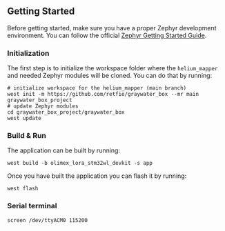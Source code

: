 ## Getting Started

Before getting started, make sure you have a proper Zephyr development
environment. You can follow the official
[Zephyr Getting Started Guide](https://docs.zephyrproject.org/latest/getting_started/index.html).

### Initialization

The first step is to initialize the workspace folder where the
`helium_mapper` and needed Zephyr modules will be cloned. You can do
that by running:

```shell
# initialize workspace for the helium_mapper (main branch)
west init -m https://github.com/retfie/graywater_box --mr main graywater_box_project
# update Zephyr modules
cd graywater_box_project/graywater_box
west update
```

### Build & Run

The application can be built by running:

```shell
west build -b olimex_lora_stm32wl_devkit -s app
```

Once you have built the application you can flash it by running:

```shell
west flash
```

### Serial terminal

```shell
screen /dev/ttyACM0 115200
```
